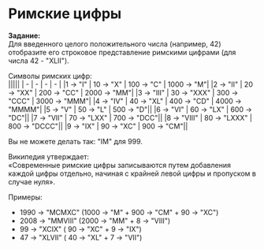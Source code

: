 # Римские цифры

**Задание:**  
Для введенного целого положительного числа (например, 42) отобразите его строковое представление римскими цифрами (для числа 42 - "XLII").  

Символы римских цифр:  
|||||
| - | - | - | - |
|1 -> "I" | 10 -> "X" | 100 -> "C" | 1000 -> "M"|
|2 -> "II" | 20 -> "XX" | 200 -> "CC" | 2000 -> "MM"|
|3 -> "III" | 30 -> "XXX" | 300 -> "CCC" | 3000 -> "MMM"|
|4 -> "IV" | 40 -> "XL" | 400 -> "CD" | 4000 -> "MMMM"|
|5 -> "V" | 50 -> "L" | 500 -> "D"||
|6 -> "VI" | 60 -> "LX" | 600 -> "DC"||
|7 -> "VII" | 70 -> "LXX" | 700 -> "DCC"||
|8 -> "VIII" | 80 -> "LXXX" | 800 -> "DCCC"||
|9 -> "IX" | 90 -> "XC" | 900 -> "CM"||

Вы не можете делать так: "IM" для 999.

Википедия утверждает:  
«Современные римские цифры записываются путем добавления каждой цифры отдельно, начиная с крайней левой цифры и пропуском в случае нуля».  

Примеры:
- 1990 -> "MCMXC" (1000 -> "M" + 900 -> "CM" + 90 -> "XC")
- 2008 -> "MMVIII" (2000 -> "MM" + 8 -> "VIII")
- 99 -> "XCIX" ( 90 -> "XC" + 9 -> "IX")
- 47 -> "XLVII" ( 40 -> "XL" + 7 -> "VII")
